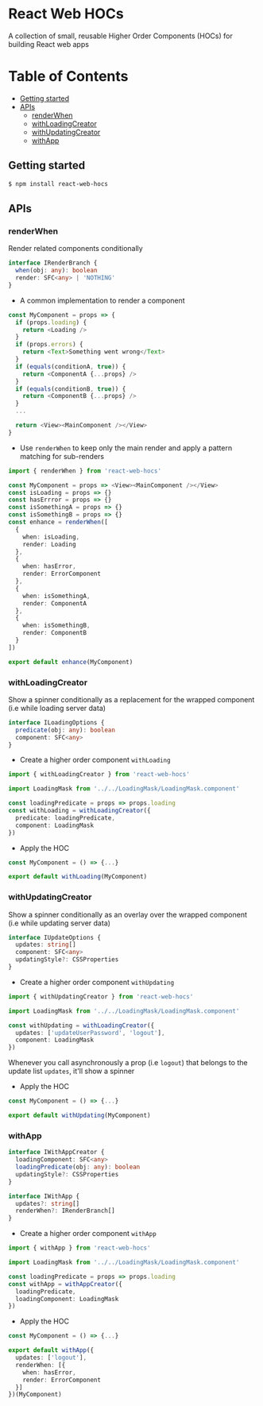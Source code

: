 # React Web HOCs

A collection of small, reusable Higher Order Components (HOCs) for building React web apps

Table of Contents
=================

* [Getting started](#getting-started)
* [APIs](#apis)
   * [renderWhen](#renderwhen)
   * [withLoadingCreator](#withloadingcreator)
   * [withUpdatingCreator](#withupdatingcreator)
   * [withApp](#withapp)

## Getting started

```sh
$ npm install react-web-hocs
```

## APIs

### renderWhen

Render related components conditionally

```ts
interface IRenderBranch {
  when(obj: any): boolean
  render: SFC<any> | 'NOTHING'
}
```

* A common implementation to render a component

```ts
const MyComponent = props => {
  if (props.loading) {
    return <Loading />
  }
  if (props.errors) {
    return <Text>Something went wrong</Text>
  }
  if (equals(conditionA, true)) {
    return <ComponentA {...props} />
  }
  if (equals(conditionB, true)) {
    return <ComponentB {...props} />
  }
  ...

  return <View><MainComponent /></View>
}
```
* Use `renderWhen` to keep only the main render and apply a pattern matching for sub-renders

```ts
import { renderWhen } from 'react-web-hocs'

const MyComponent = props => <View><MainComponent /></View>
const isLoading = props => {}
const hasErrror = props => {}
const isSomethingA = props => {}
const isSomethingB = props => {}
const enhance = renderWhen([
  {
    when: isLoading,
    render: Loading
  },
  {
    when: hasError,
    render: ErrorComponent
  },
  {
    when: isSomethingA,
    render: ComponentA
  },
  {
    when: isSomethingB,
    render: ComponentB
  }
])

export default enhance(MyComponent)
```

### withLoadingCreator

Show a spinner conditionally as a replacement for the wrapped component (i.e while loading server data)

```ts
interface ILoadingOptions {
  predicate(obj: any): boolean
  component: SFC<any>
}
```

* Create a higher order component `withLoading`

```ts
import { withLoadingCreator } from 'react-web-hocs'

import LoadingMask from '../../LoadingMask/LoadingMask.component'

const loadingPredicate = props => props.loading
const withLoading = withLoadingCreator({
  predicate: loadingPredicate,
  component: LoadingMask
})
```

* Apply the HOC

```ts
const MyComponent = () => {...}

export default withLoading(MyComponent)
```

### withUpdatingCreator

Show a spinner conditionally as an overlay over the wrapped component (i.e while updating server data)

```ts
interface IUpdateOptions {
  updates: string[]
  component: SFC<any>
  updatingStyle?: CSSProperties
}
```

* Create a higher order component `withUpdating`

```ts
import { withUpdatingCreator } from 'react-web-hocs'

import LoadingMask from '../../LoadingMask/LoadingMask.component'

const withUpdating = withLoadingCreator({
  updates: ['updateUserPassword', 'logout'],
  component: LoadingMask
})
```

Whenever you call asynchronously a prop (i.e `logout`) that belongs to the update list `updates`, it'll show a spinner

* Apply the HOC

```ts
const MyComponent = () => {...}

export default withUpdating(MyComponent)
```

### withApp

```ts
interface IWithAppCreator {
  loadingComponent: SFC<any>
  loadingPredicate(obj: any): boolean
  updatingStyle?: CSSProperties
}
```

```ts
interface IWithApp {
  updates?: string[]
  renderWhen?: IRenderBranch[]
}
```

* Create a higher order component `withApp`

```ts
import { withApp } from 'react-web-hocs'

import LoadingMask from '../../LoadingMask/LoadingMask.component'

const loadingPredicate = props => props.loading
const withApp = withAppCreator({
  loadingPredicate,
  loadingComponent: LoadingMask
})
```

* Apply the HOC

```ts
const MyComponent = () => {...}

export default withApp({
  updates: ['logout'],
  renderWhen: [{
    when: hasError,
    render: ErrorComponent
  }]
})(MyComponent)
```
